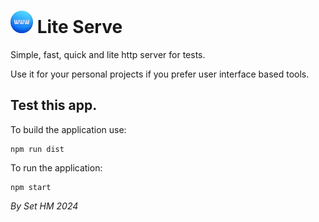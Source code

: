# <img src="renderer/assets/icon.png" alt="" width="36pt"> Lite Serve

Simple, fast, quick and lite http server for tests.

Use it for your personal projects if you prefer user interface based tools.

## Test this app.

To build the application use:
```console
npm run dist
```

To run the application:
```console
npm start
```

_By Set HM 2024_
